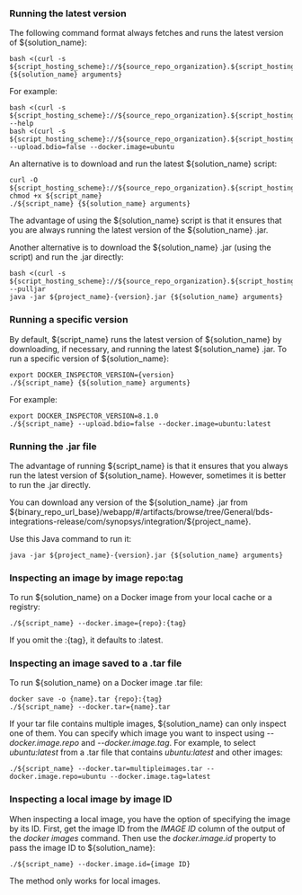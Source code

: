 ### Running the latest version

The following command format always fetches and runs the latest version of ${solution_name}:

    bash <(curl -s ${script_hosting_scheme}://${source_repo_organization}.${script_hosting_domain}/${project_name}/${script_name}) {${solution_name} arguments}

For example:

    bash <(curl -s ${script_hosting_scheme}://${source_repo_organization}.${script_hosting_domain}/${project_name}/${script_name}) --help
    bash <(curl -s ${script_hosting_scheme}://${source_repo_organization}.${script_hosting_domain}/${project_name}/${script_name}) --upload.bdio=false --docker.image=ubuntu

An alternative is to download and run the latest ${solution_name} script:

    curl -O  ${script_hosting_scheme}://${source_repo_organization}.${script_hosting_domain}/${project_name}/${script_name}
    chmod +x ${script_name}
    ./${script_name} {${solution_name} arguments}

The advantage of using the ${solution_name} script is that it ensures that you are always running the latest version of the ${solution_name} .jar.

Another alternative is to download the ${solution_name} .jar (using the script) and run the .jar directly:

    bash <(curl -s ${script_hosting_scheme}://${source_repo_organization}.${script_hosting_domain}/${project_name}/${script_name}) --pulljar
    java -jar ${project_name}-{version}.jar {${solution_name} arguments}

### Running a specific version

By default, ${script_name} runs the latest version of
${solution_name} by downloading, if necessary, and running the latest ${solution_name} .jar.
To run a specific version of ${solution_name}:

    export DOCKER_INSPECTOR_VERSION={version}
    ./${script_name} {${solution_name} arguments}

For example:

    export DOCKER_INSPECTOR_VERSION=8.1.0
    ./${script_name} --upload.bdio=false --docker.image=ubuntu:latest

### Running the .jar file

The advantage of running ${script_name} is that it ensures that you always run the latest
version of ${solution_name}. However, sometimes it is better to run the .jar directly.

You can download any version of the ${solution_name} .jar from ${binary_repo_url_base}/webapp/#/artifacts/browse/tree/General/bds-integrations-release/com/synopsys/integration/${project_name}.

Use this Java command to run it:

    java -jar ${project_name}-{version}.jar {${solution_name} arguments}

### Inspecting an image by image repo:tag

To run ${solution_name} on a Docker image from your local cache or a registry:

    ./${script_name} --docker.image={repo}:{tag}

If you omit the :{tag}, it defaults to :latest.

### Inspecting an image saved to a .tar file

To run ${solution_name} on a Docker image .tar file:

    docker save -o {name}.tar {repo}:{tag}
    ./${script_name} --docker.tar={name}.tar
    
If your tar file contains multiple images, ${solution_name} can only inspect one of them.
You can specify which image you want to inspect using *--docker.image.repo* and *--docker.image.tag*. For example, to select *ubuntu:latest*
from a .tar file that contains *ubuntu:latest* and other images:

    ./${script_name} --docker.tar=multipleimages.tar --docker.image.repo=ubuntu --docker.image.tag=latest

### Inspecting a local image by image ID

When inspecting a local image, you have the option of specifying the image by its ID. First,
get the image ID from the *IMAGE ID* column of the output of the *docker images* command.
Then use the *docker.image.id* property to pass the image ID to ${solution_name}:

    ./${script_name} --docker.image.id={image ID}
    
The method only works for local images.